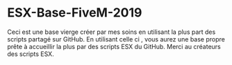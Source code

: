 # ESX-Base-FiveM-2019
Ceci est une base vierge créer par mes soins en utilisant la plus part des scripts partagé sur GitHub. En utilisant celle ci , vous aurez une base propre prête à accueillir la plus par des scripts ESX du GitHub. Merci au créateurs des scripts ESX.

